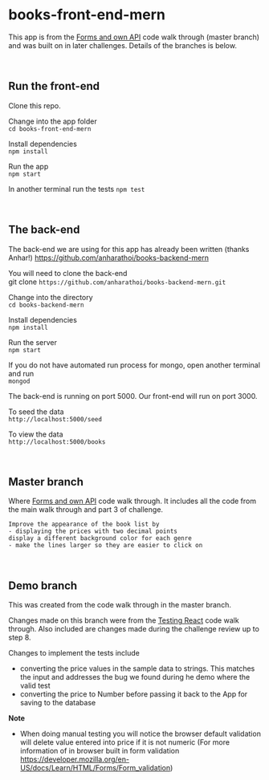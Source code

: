 # books-front-end-mern

This app is from the [Forms and own API](https://gist.github.com/leahgarrett/ccadbea440c85bc48be6408606c3f338) code walk through (master branch) and was built on in later challenges. Details of the branches is below.

<br>  

## Run the front-end
Clone this repo.

Change into the app folder  
`cd books-front-end-mern`

Install dependencies  
`npm install`

Run the app  
`npm start`

In another terminal run the tests
`npm test`


<br>  

## The back-end 

The back-end we are using for this app has already been written (thanks Anhar!) https://github.com/anharathoi/books-backend-mern

You will need to clone the back-end  
git clone `https://github.com/anharathoi/books-backend-mern.git`  

Change into the directory  
`cd books-backend-mern`  

Install dependencies  
`npm install`  

Run the server  
`npm start`  

If you do not have automated run process for mongo, open  another terminal and run   
`mongod`  

The back-end is running on port 5000. Our front-end will run on port 3000.  
  
To seed the data  
`http://localhost:5000/seed`  

To view the data  
`http://localhost:5000/books`  

<br />  


## Master branch 
Where 
[Forms and own API](https://gist.github.com/leahgarrett/ccadbea440c85bc48be6408606c3f338) code walk through. It includes all the code from the main walk through and part 3 of challenge.
```
Improve the appearance of the book list by
- displaying the prices with two decimal points
display a different background color for each genre
- make the lines larger so they are easier to click on
```

<br />  

## Demo branch
This was created from the code walk through in the master branch. 

Changes made on this branch were from the [Testing React](https://gist.github.com/leahgarrett/3bd31429fecc898e00c3ddc39e87dad1) code walk through. Also included are changes made during the challenge review up to step 8.


Changes to implement the tests include
- converting the price values in the sample data to strings. This matches the input and addresses the bug we found during he demo where the valid test 
- converting the price to Number before passing it back to the App for saving to the database

**Note**
- When doing manual testing you will notice the browser default validation will delete value entered into price if it is not numeric
(For more information of in browser built in form validation https://developer.mozilla.org/en-US/docs/Learn/HTML/Forms/Form_validation)

